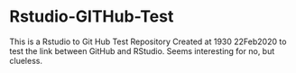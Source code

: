 # Rstudio-GITHub-Test
This is a Rstudio to Git Hub Test Repository
Created at 1930 22Feb2020 to test the link between GitHub and RStudio.
Seems interesting for no, but clueless.
